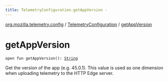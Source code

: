```yaml
---
title: TelemetryConfiguration.getAppVersion - 
---
```


[org.mozilla.telemetry.config](../index.html) / [TelemetryConfiguration](index.html) / [getAppVersion](./get-app-version.html)

# getAppVersion

`open fun getAppVersion(): `[`String`](https://kotlinlang.org/api/latest/jvm/stdlib/kotlin/-string/index.html)

Get the version of the app (e.g. 45.0.1). This value is used as one dimension when uploading telemetry to the HTTP Edge server.

